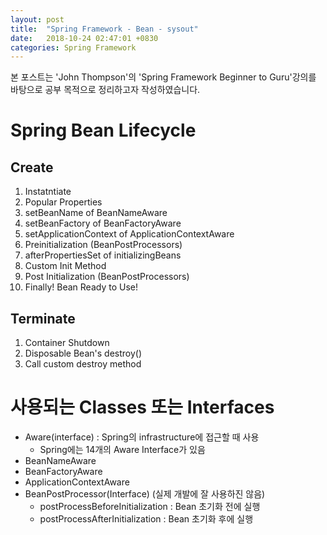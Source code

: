 ```yaml
---
layout: post
title:  "Spring Framework - Bean - sysout"
date:   2018-10-24 02:47:01 +0830
categories: Spring Framework
---
```


본 포스트는 'John Thompson'의 'Spring Framework Beginner to Guru'강의를 바탕으로 공부 목적으로 정리하고자 작성하였습니다.

# Spring Bean Lifecycle
## Create
1. Instatntiate
2. Popular Properties
3. setBeanName of BeanNameAware
4. setBeanFactory of BeanFactoryAware
5. setApplicationContext of ApplicationContextAware
6. Preinitialization (BeanPostProcessors)
7. afterPropertiesSet of initializingBeans
8. Custom Init Method
9. Post Initialization (BeanPostProcessors)
10. Finally! Bean Ready to Use!

## Terminate
1. Container Shutdown
2. Disposable Bean's destroy()
3. Call custom destroy method
 

# 사용되는 Classes 또는 Interfaces
- Aware(interface) : Spring의 infrastructure에 접근할 때 사용
    - Spring에는 14개의 Aware Interface가 있음
- BeanNameAware
- BeanFactoryAware
- ApplicationContextAware
- BeanPostProcessor(Interface) (실제 개발에 잘 사용하진 않음)
    - postProcessBeforeInitialization : Bean 초기화 전에 실행
    - postProcessAfterInitialization : Bean 초기화 후에 실행